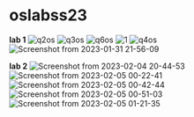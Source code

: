 # oslabss23

**lab 1**
![q2os](https://user-images.githubusercontent.com/104758930/215820654-6c1a3109-33b2-4db9-9074-746cb0bbf912.png)
![q3os](https://user-images.githubusercontent.com/104758930/215820656-7c61b197-7c9d-4a97-954c-d1c2da8c0942.png)
![q6os](https://user-images.githubusercontent.com/104758930/215820663-0a2c8e8f-04c8-4453-bd43-c6b20700caa4.png)
![1](https://user-images.githubusercontent.com/104758930/215820723-25341d83-8269-40e6-b3f7-f58cb9c99d20.png)
![q4os](https://user-images.githubusercontent.com/104758930/215829938-8be48ac2-3ff3-4cf7-8a56-9fe1cdecd769.png)
![Screenshot from 2023-01-31 21-56-09](https://user-images.githubusercontent.com/104758930/215829986-89096638-fce2-458a-9936-cde030a5acd2.png)










**lab 2**
![Screenshot from 2023-02-04 20-44-53](https://user-images.githubusercontent.com/104758930/216788798-6c0ef876-91af-4228-9cee-9618bbbdd39e.png)
![Screenshot from 2023-02-05 00-22-41](https://user-images.githubusercontent.com/104758930/216788806-5b3b3034-e182-4196-9616-29a4fc34ff36.png)
![Screenshot from 2023-02-05 00-42-44](https://user-images.githubusercontent.com/104758930/216788807-5123a76c-335d-47d2-895e-a7a11921fbb0.png)
![Screenshot from 2023-02-05 00-51-03](https://user-images.githubusercontent.com/104758930/216788815-e330d833-3f74-4723-9806-6deb6908c2fb.png)
![Screenshot from 2023-02-05 01-21-35](https://user-images.githubusercontent.com/104758930/216788824-dc6a8079-32e7-4105-937e-6b0c4b2f5cf4.png)
